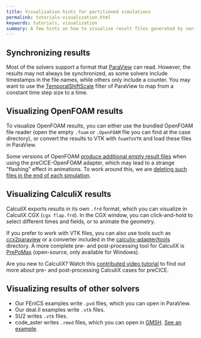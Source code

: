 ```yaml
---
title: Visualization hints for partitioned simulations
permalink: tutorials-visualization.html
keywords: tutorials, visualization
summary: A few hints on how to visualize result files generated by various solvers used in the preCICE tutorials.
---
```


## Synchronizing results

Most of the solvers support a format that [ParaView](https://www.paraview.org/) can read. However, the results may not always be synchronized, as some solvers include timestamps in the file names, while others only include a counter. You may want to use the [TemporalShiftScale](https://kitware.github.io/paraview-docs/v5.9.0/python/paraview.simple.TemporalShiftScale.html) filter of ParaView to map from a constant time step size to a time.

## Visualizing OpenFOAM results

To visualize OpenFOAM results, you can either use the bundled OpenFOAM file reader (open the empty `.foam` or `.OpenFOAM` file you can find at the case directory), or convert the results to VTK with `foamToVTK` and load these files in ParaView.

Some versions of OpenFOAM [produce additional empty result files](https://github.com/precice/openfoam-adapter/issues/26) when using the preCICE-OpenFOAM adapter, which may lead to a strange "flashing" effect in animations. To work around this, we are [deleting such files in the end of each simulation](https://github.com/precice/tutorials/blob/master/tools/openfoam-remove-empty-dirs.sh).

## Visualizing CalculiX results

CalculiX exports results in its own `.frd` format, which you can visualize in CalculiX CGX (`cgx flap.frd`). In the CGX window, you can click-and-hold to select different times and fields, or to animate the geometry.

If you prefer to work with VTK files, you can also use tools such as [ccx2paraview](https://github.com/calculix/ccx2paraview) or a converter included in the [calculix-adapter/tools](https://github.com/precice/calculix-adapter/tree/master/tools) directory. A more complete pre- and post-processing tool for CalculiX is [PrePoMax](https://prepomax.fs.um.si/) (open-source, only available for Windows).

Are you new to CalculiX? Watch this [contributed video tutorial](https://www.youtube.com/playlist?list=PLWHQIdms-YHT8Ybt9psE8lJpaWRyy3fNf) to find out more about pre- and post-processing CalculiX cases for preCICE.

## Visualizing results of other solvers

- Our FEniCS examples write `.pvd` files, which you can open in ParaView.
- Our deal.II examples write `.vtk` files.
- SU2 writes `.vtk` files.
- code_aster writes `.rmed` files, which you can open in [GMSH](https://gmsh.info/). [See an example](tutorials-flow-over-heated-plate-steady-state.html).
